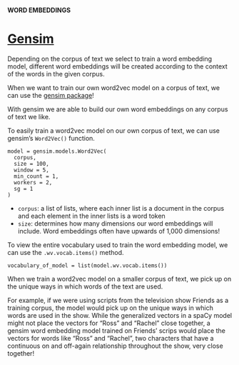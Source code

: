 #### WORD EMBEDDINGS
# [Gensim](https://www.codecademy.com/paths/build-chatbots-with-python/tracks/retrieval-based-chatbots/modules/nlp-word-embeddings/lessons/word-embeddings/exercises/gensim)

Depending on the corpus of text we select to train a word embedding model, different word embeddings will be created according to the context of the words in the given corpus. 

When we want to train our own word2vec model on a corpus of text, we can use the [gensim package](https://radimrehurek.com/gensim/)!

With gensim we are able to build our own word embeddings on any corpus of text we like.

To easily train a word2vec model on our own corpus of text, we can use gensim’s `Word2Vec()` function.
```
model = gensim.models.Word2Vec(
  corpus, 
  size = 100, 
  window = 5, 
  min_count = 1, 
  workers = 2, 
  sg = 1
)
```
* `corpus`:  a list of lists, where each inner list is a document in the corpus and each element in the inner lists is a word token
* `size`: determines how many dimensions our word embeddings will include. Word embeddings often have upwards of 1,000 dimensions!

To view the entire vocabulary used to train the word embedding model, we can use the `.wv.vocab.items()` method.
```
vocabulary_of_model = list(model.wv.vocab.items())
```

When we train a word2vec model on a smaller corpus of text, we pick up on the unique ways in which words of the text are used.

For example, if we were using scripts from the television show Friends as a training corpus, the model would pick up on the unique ways in which words are used in the show. While the generalized vectors in a spaCy model might not place the vectors for “Ross” and “Rachel” close together, a gensim word embedding model trained on Friends’ scrips would place the vectors for words like “Ross” and “Rachel”, two characters that have a continuous on and off-again relationship throughout the show, very close together!
